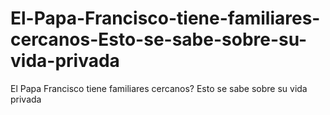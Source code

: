 # El-Papa-Francisco-tiene-familiares-cercanos-Esto-se-sabe-sobre-su-vida-privada
El Papa Francisco tiene familiares cercanos? Esto se sabe sobre su vida privada
